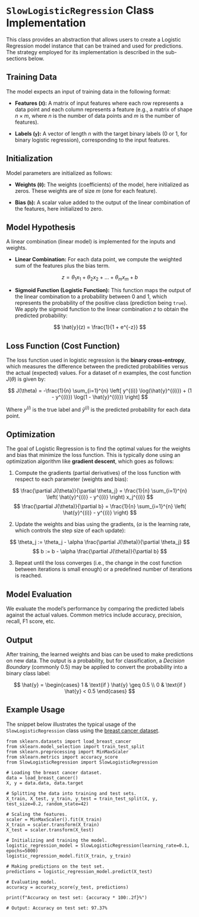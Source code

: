 # `SlowLogisticRegression` Class Implementation

This class provides an abstraction that allows users to create a Logistic Regression model instance that can be trained and used for predictions. The strategy employed for its implementation is described in the sub-sections below.

## Training Data

The model expects an input of training data in the following format:

- **Features (`X`):** A matrix of input features where each row represents a data point and each column represents a feature (e.g., a matrix of shape $n \times m$, where $n$ is the number of data points and $m$ is the number of features).

- **Labels (`y`):** A vector of length $n$ with the target binary labels (0 or 1, for binary logistic regression), corresponding to the input features.

## Initialization

Model parameters are initialized as follows:

- **Weights (`θ`):** The weights (coefficients) of the model, here initialized as zeros. These weights are of size $m$ (one for each feature).

- **Bias (`b`):** A scalar value added to the output of the linear combination of the features, here initialized to zero.

## Model Hypothesis

A linear combination (linear model) is implemented for the inputs and weights.

- **Linear Combination:** For each data point, we compute the weighted sum of the features plus the bias term. 

$$
z = \theta_1 x_1 + \theta_2 x_2 + \dots + \theta_m x_m + b
$$

- **Sigmoid Function (Logistic Function):** This function maps the output of the linear combination to a probability between 0 and 1, which represents the probability of the positive class (prediction being `true`). We apply the sigmoid function to the linear combination $z$ to obtain the predicted probability:

$$
\hat{y}(z) = \frac{1}{1 + e^{-z}}
$$

## Loss Function (Cost Function)

The loss function used in logistic regression is the **binary cross-entropy**, which measures the difference between the predicted probabilities versus the actual (expected) values. For a dataset of $n$ examples, the cost function $J(\theta)$ is given by:

$$
J(\theta) = -\frac{1}{n} \sum_{i=1}^{n} \left[ y^{(i)} \log(\hat{y}^{(i)}) + (1 - y^{(i)}) \log(1 - \hat{y}^{(i)}) \right]
$$

Where $y^{(i)}$ is the true label and $\hat{y}^{(i)}$ is the predicted probability for each data point.

## Optimization

The goal of Logistic Regression is to find the optimal values for the weights and bias that minimize the loss function. This is typically done using an optimization algorithm like **gradient descent**, which goes as follows:

1. Compute the gradients (partial derivatives) of the loss function with respect to each parameter (weights and bias):

$$
\frac{\partial J(\theta)}{\partial \theta_j} = \frac{1}{n} \sum_{i=1}^{n} \left( \hat{y}^{(i)} - y^{(i)} \right) x_j^{(i)}
$$
$$
\frac{\partial J(\theta)}{\partial b} = \frac{1}{n} \sum_{i=1}^{n} \left( \hat{y}^{(i)} - y^{(i)} \right)
$$

2. Update the weights and bias using the gradients, ($\alpha$ is the learning rate, which controls the step size of each update):

$$
\theta_j := \theta_j - \alpha \frac{\partial J(\theta)}{\partial \theta_j}
$$
$$
b := b - \alpha \frac{\partial J(\theta)}{\partial b}
$$

3. Repeat until the loss converges (i.e., the change in the cost function between iterations is small enough) or a predefined number of iterations is reached.

## Model Evaluation

We evaluate the model’s performance by comparing the predicted labels against the actual values. Common metrics include accuracy, precision, recall, F1 score, etc.

## Output

After training, the learned weights and bias can be used to make predictions on new data. The output is a probability, but for classification, a *Decision Boundary* (commonly 0.5) may be applied to convert the probability into a binary class label:

$$
\hat{y} = \begin{cases} 
1 & \text{if } \hat{y} \geq 0.5 \\
0 & \text{if } \hat{y} < 0.5 
\end{cases}
$$

## Example Usage

The snippet below illustrates the typical usage of the `SlowLogisticRegression` class using the [breast cancer dataset](https://scikit-learn.org/stable/modules/generated/sklearn.datasets.load_breast_cancer.html). 

```
from sklearn.datasets import load_breast_cancer
from sklearn.model_selection import train_test_split
from sklearn.preprocessing import MinMaxScaler
from sklearn.metrics import accuracy_score
from SlowLogisticRegression import SlowLogisticRegression

# Loading the breast cancer dataset.
data = load_breast_cancer()
X, y = data.data, data.target

# Splitting the data into training and test sets.
X_train, X_test, y_train, y_test = train_test_split(X, y, test_size=0.2, random_state=42)

# Scaling the features.
scaler = MinMaxScaler().fit(X_train)
X_train = scaler.transform(X_train)
X_test = scaler.transform(X_test)

# Initializing and training the model.
logistic_regression_model = SlowLogisticRegression(learning_rate=0.1, epochs=5000)
logistic_regression_model.fit(X_train, y_train)

# Making predictions on the test set.
predictions = logistic_regression_model.predict(X_test)

# Evaluating model.
accuracy = accuracy_score(y_test, predictions)

print(f"Accuracy on test set: {accuracy * 100:.2f}%")

# Output: Accuracy on test set: 97.37%
```